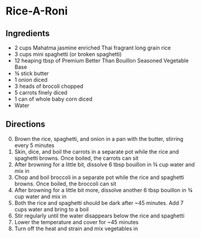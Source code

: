 # Rice-A-Roni

## Ingredients
- 2 cups Mahatma jasmine enriched Thai fragrant long grain rice
- 3 cups mini spaghetti (or broken spaghetti)
- 12 heaping tbsp of Premium Better Than Bouillon Seasoned Vegetable Base
- ¾ stick butter
- 1 onion diced
- 3 heads of brocoli chopped
- 5 carrots finely diced
- 1 can of whole baby corn diced
- Water

## Directions

0. Brown the rice, spaghetti, and onion in a pan with the butter, stirring every
   5 minutes
0. Skin, dice, and boil the carrots in a separate pot while the rice and
   spaghetti browns. Once boiled, the carrots can sit
0. After browning for a little bit, dissolve 6 tbsp bouillon in ¾ cup water and
   mix in
0. Chop and boil broccoli in a separate pot while the rice and spaghetti browns.
   Once boiled, the broccoli can sit
0. After browning for a little bit more, dissolve another 6 tbsp bouillon in ¾
   cup water and mix in
0. Both the rice and spaghetti should be dark after ~45 minutes. Add 7 cups
   water and bring to a boil
0. Stir regularly until the water disappears below the rice and spaghetti
0. Lower the temperature and cover for ~45 minutes
0. Turn off the heat and strain and mix vegetables in